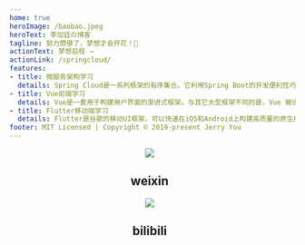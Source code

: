 ```yaml
---
home: true
heroImage: /baobao.jpeg
heroText: 李加廷の博客
tagline: 努力攒够了，梦想才会开花！🌼
actionText: 梦想启程 →
actionLink: /springcloud/
features:
- title: 微服务架构学习
  details: Spring Cloud是一系列框架的有序集合。它利用Spring Boot的开发便利性巧妙地简化了分布式系统基础设施的开发，如服务发现注册、配置中心、消息总线、负载均衡、断路器、数据监控等，都可以用Spring Boot的开发风格做到一键启动和部署。
- title: Vue前端学习
  details: Vue是一套用于构建用户界面的渐进式框架。与其它大型框架不同的是，Vue 被设计为可以自底向上逐层应用。Vue 的核心库只关注视图层，不仅易于上手，还便于与第三方库或既有项目整合。另一方面，当与现代化的工具链以及各种支持类库结合使用时，Vue 也完全能够为复杂的单页应用提供驱动。
- title: Flutter移动端学习
  details: Flutter是谷歌的移动UI框架，可以快速在iOS和Android上构建高质量的原生用户界面。 Flutter可以与现有的代码一起工作。在全世界，Flutter正在被越来越多的开发者和组织使用，并且Flutter是完全免费、开源的。
footer: MIT Licensed | Copyright © 2019-present Jerry You
---
```

<!-- 最近更新 -->
<!-- <CateList /> -->

<!-- 二维码与B站二维码 -->
<div class="features"  style="text-align:center;width :98%">
  <div class="feature" >
    <p><img src="https://www.lijiating.online/myblog/Wechatper.jpeg" /></p>
    <h2>weixin</h2>
  </div>
  <div class="feature" >
    <p><img src="https://www.lijiating.online/myblog/bzhan.jpeg" /></p>
    <h2>bilibili</h2>
  </div>
</div>


